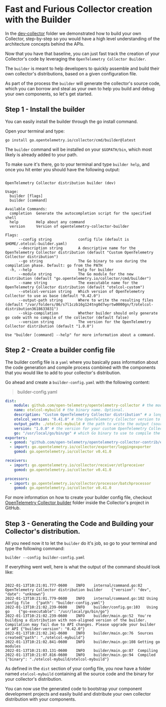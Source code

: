 

# Fast and Furious Collector creation with the Builder

In the [dev-collector](../dev-collector) folder we demonstrated how to build your own Collector, step-by-step so you would have a high level understanding of the architecture concepts behind the APIs.

Now that you have that baseline, you can just fast track the creation of your Collector's code by leveraging the `OpenTelemetry Collector Builder`.

The `builder` is meant to help developers to quickly assemble and build their own collector's distributions, based on a given configuration file.

As part of the process the `builder` will generate the collector's source code, which you can borrow and steal as your own to help you build and debug your own components, so let's get started.

## Step 1 - Install the builder

You can easily install the builder through the go install command. 

Open your terminal and type:

```
go install go.opentelemetry.io/collector/cmd/builder@latest
```

The `builder` command will be installed on your `$GOPATH/bin`, which most likely is already added to your path.

To make sure it's there, go to your terminal and type `builder help`, and once you hit enter you should have the following output:

```

OpenTelemetry Collector distribution builder (dev)

Usage:
  builder [flags]
  builder [command]

Available Commands:
  completion  Generate the autocompletion script for the specified shell
  help        Help about any command
  version     Version of opentelemetry-collector-builder

Flags:
      --config string            config file (default is $HOME/.otelcol-builder.yaml)
      --description string       A descriptive name for the OpenTelemetry Collector distribution (default "Custom OpenTelemetry Collector distribution")
      --go string                The Go binary to use during the compilation phase. Default: go from the PATH
  -h, --help                     help for builder
      --module string            The Go module for the new distribution (default "go.opentelemetry.io/collector/cmd/builder")
      --name string              The executable name for the OpenTelemetry Collector distribution (default "otelcol-custom")
      --otelcol-version string   Which version of OpenTelemetry Collector to use as base (default "0.42.0")
      --output-path string       Where to write the resulting files (default "/var/folders/86/s7l1czb16g124tng0d7wyrtw0000gn/T/otelcol-distribution3618633831")
      --skip-compilation         Whether builder should only generate go code with no compile of the collector (default false)
      --version string           The version for the OpenTelemetry Collector distribution (default "1.0.0")

Use "builder [command] --help" for more information about a command.
```

## Step 2 - Create a builder config file

The builder config file is a `yaml` where you basically pass information about the code generation and compile process combined with the components that you would like to add to your collector's distribution.

Go ahead and create a `builder-config.yaml` with the following content:

> builder-config.yaml
```yaml
dist:
    module: github.com/open-telemetry/opentelemetry-collector # the module name for the new distribution, following Go mod conventions. Optional, but recommended.
    name: otelcol-mybuild # the binary name. Optional.
    description: "Custom OpenTelemetry Collector distribution" # a long name for the application. Optional.
    otelcol_version: "0.41.0" # the OpenTelemetry Collector version to use as base for the distribution. Optional.
    output_path: ./otelcol-mybuild # the path to write the output (sources and binary). Optional.
    version: "1.0.0" # the version for your custom OpenTelemetry Collector. Optional.
    go: "/usr/local/go/bin/go" # which Go binary to use to compile the generated sources. Optional.
exporters:
  - gomod: "github.com/open-telemetry/opentelemetry-collector-contrib/exporter/jaegerexporter v0.41.0"
  - import: go.opentelemetry.io/collector/exporter/loggingexporter
    gomod: go.opentelemetry.io/collector v0.41.0

receivers:
  - import: go.opentelemetry.io/collector/receiver/otlpreceiver
    gomod: go.opentelemetry.io/collector v0.41.0

processors:
  - import: go.opentelemetry.io/collector/processor/batchprocessor
    gomod: go.opentelemetry.io/collector v0.41.0
```

For more information on how to create your builder config file, checkout [OpenTelemetry Collector builder](https://github.com/open-telemetry/opentelemetry-collector/tree/main/cmd/builder) folder inside the Collector's project in GitHub.

## Step 3 - Generating the Code and Building your Collector's distribution.

All you need now it to let the `builder` do it's job, so go to your terminal and type the following command:

```
builder --config builder-config.yaml
```

If everything went well, here is what the output of the command should look like:

```

2022-01-13T10:21:01.777-0600	INFO	internal/command.go:82	OpenTelemetry Collector distribution builder	{"version": "dev", "date": "unknown"}
2022-01-13T10:21:01.779-0600	INFO	internal/command.go:102	Using config file	{"path": "builder-config.yaml"}
2022-01-13T10:21:02.239-0600	INFO	builder/config.go:103	Using go	{"go-executable": "/usr/local/go/bin/go"}
2022-01-13T10:21:02.239-0600	INFO	builder/main.go:52	You're building a distribution with non-aligned version of the builder. Compilation may fail due to API changes. Please upgrade your builder or API	{"builder-version": "0.42.0"}
2022-01-13T10:21:02.241-0600	INFO	builder/main.go:76	Sources created{"path": "./otelcol-mybuild"}
2022-01-13T10:21:02.841-0600	INFO	builder/main.go:108	Getting go modules
2022-01-13T10:21:03.131-0600	INFO	builder/main.go:87	Compiling
2022-01-13T10:21:07.816-0600	INFO	builder/main.go:94	Compiled	{"binary": "./otelcol-mybuild/otelcol-mybuild"}

```

As defined in the `dist` section of your config file, you now have a folder named `otelcol-mybuild` containing all the source code and the binary for your collector's distribution.

You can now use the generated code to bootstrap your component development projects and easily build and distribute your own collector distribution with your components.